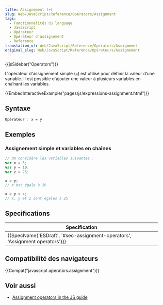 ```yaml
---
title: Assignement (=)
slug: Web/JavaScript/Reference/Operators/Assignment
tags:
  - Fonctionnalités du language
  - JavaScript
  - Opérateur
  - Opérateur d'assignement
  - Reference
translation_of: Web/JavaScript/Reference/Operators/Assignment
original_slug: Web/JavaScript/Reference/Opérateurs/Assignement
---
```

{{jsSidebar("Operators")}}

L'opérateur d'assignement simple (`=`) est utilisé pour définir la valeur d'une variable. Il est possible d'ajouter une valeur à plusieurs variables en chaînant les variables.

{{EmbedInteractiveExample("pages/js/expressions-assignment.html")}}

## Syntaxe

    Opérateur : x = y

## Exemples

### Assignement simple et variables en chaînes

```js
// On considère les variables suivantes :
var x = 5;
var y = 10;
var z = 25;

x = y;
// x est égale à 10

x = y = z;
// x, y et z sont égales à 25
```

## Specifications

| Specification                                                                                        |
| ---------------------------------------------------------------------------------------------------- |
| {{SpecName('ESDraft', '#sec-assignment-operators', 'Assignment operators')}} |

## Compatibilité des navigateurs

{{Compat("javascript.operators.assignment")}}

## Voir aussi

- [Assignment operators in the JS guide](https://developer.mozilla.org/fr/docs/Web/JavaScript/Guide/Expressions_et_Opérateurs)
